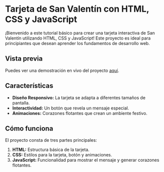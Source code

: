 # Tarjeta de San Valentín con HTML, CSS y JavaScript

¡Bienvenido a este tutorial básico para crear una tarjeta interactiva de San Valentín utilizando HTML, CSS y JavaScript! Este proyecto es ideal para principiantes que desean aprender los fundamentos de desarrollo web.

## Vista previa

Puedes ver una demostración en vivo del proyecto [aquí](https://feliz-san-javascript.netlify.app/).

## Características

- **Diseño Responsivo:** La tarjeta se adapta a diferentes tamaños de pantalla.
- **Interactividad:** Un botón que revela un mensaje especial.
- **Animaciones:** Corazones flotantes que crean un ambiente festivo.

## Cómo funciona

El proyecto consta de tres partes principales:

1. **HTML:** Estructura básica de la tarjeta.
2. **CSS:** Estilos para la tarjeta, botón y animaciones.
3. **JavaScript:** Funcionalidad para mostrar el mensaje y generar corazones flotantes.


